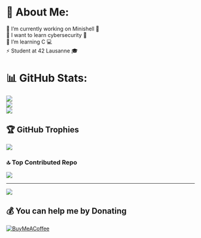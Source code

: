 # 💫 About Me:
🔭 I’m currently working on Minishell 🐚<br>🤝 I want to learn cybersecurity 🔐<br>🌱 I’m learning C 💻<br>⚡ Student at 42 Lausanne 🎓


# 📊 GitHub Stats:
![](https://github-readme-stats.vercel.app/api?username=IsaiahRobinsonGit&theme=transparent&hide_border=false&include_all_commits=true&count_private=true)<br/>
![](https://github-readme-streak-stats.herokuapp.com/?user=IsaiahRobinsonGit&theme=transparent&hide_border=false)<br/>
![](https://github-readme-stats.vercel.app/api/top-langs/?username=IsaiahRobinsonGit&theme=transparent&hide_border=false&include_all_commits=true&count_private=true&layout=compact)

## 🏆 GitHub Trophies
![](https://github-profile-trophy.vercel.app/?username=IsaiahRobinsonGit&theme=tokyonight&no-frame=false&no-bg=true&margin-w=4)

### 🔝 Top Contributed Repo
![](https://github-contributor-stats.vercel.app/api?username=IsaiahRobinsonGit&limit=5&theme=dark&combine_all_yearly_contributions=true)

---
[![](https://visitcount.itsvg.in/api?id=IsaiahRobinsonGit&icon=0&color=12)](https://visitcount.itsvg.in)

  ## 💰 You can help me by Donating
  [![BuyMeACoffee](https://img.shields.io/badge/Buy%20Me%20a%20Coffee-ffdd00?style=for-the-badge&logo=buy-me-a-coffee&logoColor=black)](https://buymeacoffee.com/buymeacoffee.com/robinsonisaiah) 

  
<!-- Proudly created with GPRM ( https://gprm.itsvg.in ) -->
